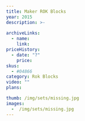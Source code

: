 ```yaml
---
title: Maker ROK Blocks
year: 2015
description: >-
  
archiveLinks:
  - name: 
    link: 
priceHistory:
  - date: "?"
    price: 
skus:
  - #04866
category: Rok Blocks
video: ""
plans:

thumb: /img/sets/missing.jpg
images:
  -  /img/sets/missing.jpg
---
```

